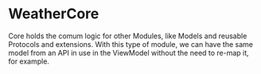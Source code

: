 # WeatherCore

Core holds the comum logic for other Modules, like Models and reusable Protocols and extensions. With this type of module, we can have the same model from an API in use in the ViewModel without the need to re-map it, for example.
